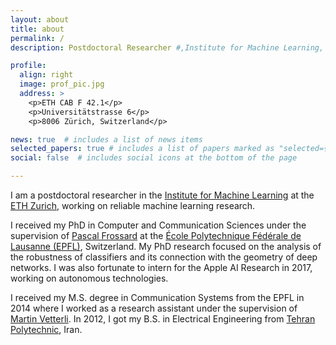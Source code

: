 ```yaml
---
layout: about
title: about
permalink: /
description: Postdoctoral Researcher #,Institute for Machine Learning, <a href="http://ethz.ch">ETH Zurich</a>.

profile:
  align: right
  image: prof_pic.jpg
  address: >
    <p>ETH CAB F 42.1</p>
    <p>Universitätstrasse 6</p>
    <p>8006 Zürich, Switzerland</p>

news: true  # includes a list of news items
selected_papers: true # includes a list of papers marked as "selected={true}"
social: false  # includes social icons at the bottom of the page

---
```


I am a postdoctoral researcher in the <a href="https://ml.inf.ethz.ch/">Institute for Machine Learning</a> at the <a href="http://ethz.ch/en.html">ETH Zurich</a>, working on reliable machine learning research.

I received my PhD in Computer and Communication Sciences under the supervision of <a href="https://people.epfl.ch/pascal.frossard">Pascal Frossard</a> at the <a href="https://www.epfl.ch/">École Polytechnique Fédérale de Lausanne (EPFL)</a>, Switzerland. My PhD research focused on the analysis of the robustness of classifiers and its connection with the geometry of deep networks. I was also fortunate to intern for the Apple AI Research in 2017, working on autonomous technologies.

I received my M.S. degree in Communication Systems from the EPFL in 2014 where I worked as a research assistant under the supervision of <a href="https://people.epfl.ch/martin.vetterli">Martin Vetterli</a>. In 2012, I got my B.S. in Electrical Engineering from <a href="https://aut.ac.ir/en">Tehran Polytechnic</a>, Iran.


